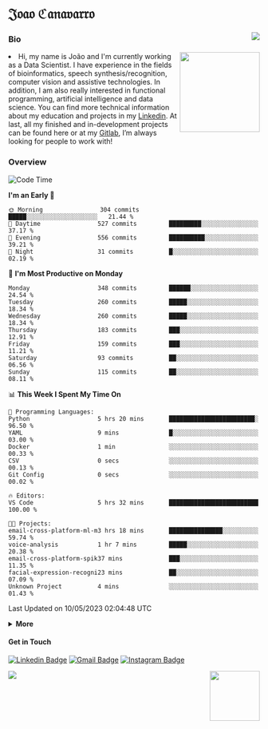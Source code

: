 <h1 align="start">𝔍𝔬𝔞𝔬 ℭ𝔞𝔫𝔞𝔳𝔞𝔯𝔯𝔬</h1>
<img src="https://komarev.com/ghpvc/?username=jvcanavarro" align="right">


### Bio 
<img src="./aot.gif" align="right" height="160">
<li>
Hi, my name is João and I'm currently working as a Data Scientist. I have experience in the fields of bioinformatics, speech synthesis/recognition, computer vision and assistive technologies. In addition, I am also really interested in functional programming, artificial intelligence and data science. You can find more technical information about my education and projects in my <a href="https://www.linkedin.com/in/jvcanavarro/">Linkedin</a>. At last, all my finished and in-development projects can be found here or at my <a href="https://gitlab.com/jvcanavarro">Gitlab</a>, I’m always looking for people to work with!
</li>

### Overview


<!--START_SECTION:waka-->
![Code Time](http://img.shields.io/badge/Code%20Time-781%20hrs%2040%20mins-blue)

**I'm an Early 🐤** 

```text
🌞 Morning                304 commits         █████░░░░░░░░░░░░░░░░░░░░   21.44 % 
🌆 Daytime                527 commits         █████████░░░░░░░░░░░░░░░░   37.17 % 
🌃 Evening                556 commits         ██████████░░░░░░░░░░░░░░░   39.21 % 
🌙 Night                  31 commits          █░░░░░░░░░░░░░░░░░░░░░░░░   02.19 % 
```
📅 **I'm Most Productive on Monday** 

```text
Monday                   348 commits         ██████░░░░░░░░░░░░░░░░░░░   24.54 % 
Tuesday                  260 commits         █████░░░░░░░░░░░░░░░░░░░░   18.34 % 
Wednesday                260 commits         █████░░░░░░░░░░░░░░░░░░░░   18.34 % 
Thursday                 183 commits         ███░░░░░░░░░░░░░░░░░░░░░░   12.91 % 
Friday                   159 commits         ███░░░░░░░░░░░░░░░░░░░░░░   11.21 % 
Saturday                 93 commits          ██░░░░░░░░░░░░░░░░░░░░░░░   06.56 % 
Sunday                   115 commits         ██░░░░░░░░░░░░░░░░░░░░░░░   08.11 % 
```


📊 **This Week I Spent My Time On** 

```text
💬 Programming Languages: 
Python                   5 hrs 20 mins       ████████████████████████░   96.50 % 
YAML                     9 mins              █░░░░░░░░░░░░░░░░░░░░░░░░   03.00 % 
Docker                   1 min               ░░░░░░░░░░░░░░░░░░░░░░░░░   00.33 % 
CSV                      0 secs              ░░░░░░░░░░░░░░░░░░░░░░░░░   00.13 % 
Git Config               0 secs              ░░░░░░░░░░░░░░░░░░░░░░░░░   00.02 % 

🔥 Editors: 
VS Code                  5 hrs 32 mins       █████████████████████████   100.00 % 

🐱‍💻 Projects: 
email-cross-platform-ml-m3 hrs 18 mins       ███████████████░░░░░░░░░░   59.74 % 
voice-analysis           1 hr 7 mins         █████░░░░░░░░░░░░░░░░░░░░   20.38 % 
email-cross-platform-spik37 mins             ███░░░░░░░░░░░░░░░░░░░░░░   11.35 % 
facial-expression-recogni23 mins             ██░░░░░░░░░░░░░░░░░░░░░░░   07.09 % 
Unknown Project          4 mins              ░░░░░░░░░░░░░░░░░░░░░░░░░   01.43 % 
```


 Last Updated on 10/05/2023 02:04:48 UTC
<!--END_SECTION:waka-->

<details>
  <summary><b>More</b></summary>
<p align="center">
<img align="center" src="https://github-readme-stats.vercel.app/api?username=jvcanavarro&show_icons=true&line_height=21&theme=default&hide_border=true" alt="Cana's Github Stats" />
<img align="center" src="https://github-readme-stats.vercel.app/api/top-langs/?username=jvcanavarro&theme=default&line_height=27&layout=compact&hide_border=true&hide=PostScript,PHP,HTML,Jupyter%20Notebook,Lua&langs_count=10" />
</p>
</details>

#### Get in Touch
[![Linkedin Badge](https://img.shields.io/badge/-LinkedIn-0e76a8?style=flat&logo=Linkedin&logoColor=white&link=https://www.linkedin.com/in/jvcanavarro/)](https://www.linkedin.com/in/jvcanavarro)
[![Gmail Badge](https://img.shields.io/badge/-Gmail-d14836?style=flat&logo=Gmail&logoColor=white&link=mailto:jvcanavarro@gmail.com)](mailto:jvcanavarro@gmail.com)
[![Instagram Badge](https://img.shields.io/badge/-Instagram-ff69b4?style=flat&logo=Instagram&logoColor=white&link=https://instagram.com/jlim_slam/)](https://instagram.com/jvcanavarro)

<!--[![Spotify Badge](https://img.shields.io/badge/-Spotify-success?style=flat&logo=Spotify&logoColor=white&link=https://open.spotify.com/user/jvcanavarro)](https://open.spotify.com/user/jvcanavarro)
[![Telegram Badge](https://img.shields.io/badge/-Telegram-0088cc?style=flat&logo=Telegram&logoColor=white)](https://t.me/jvcanavarro)
[![Steam Badge](https://img.shields.io/badge/-Steam-lightgrey?style=flat&logo=Steam&logoColor=white&link=https://steamcommunity.com/id/octjinn/)](https://steamcommunity.com/id/octjinn/)-->


<p>
  <a href="https://count.getloli.com/"><img src="https://count.getloli.com/get/@index?theme=rule34"></a>
  <img src="https://data.whicdn.com/images/188174384/original.gif" align="right" height = "100">
</p>
